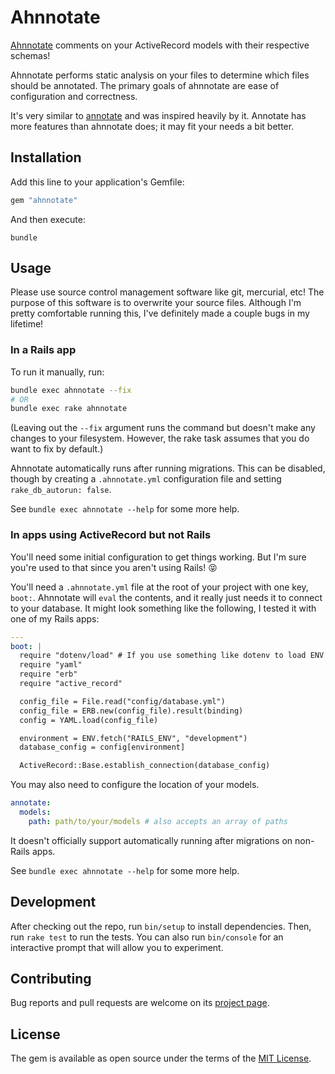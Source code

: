 # Ahnnotate

[Ahnnotate][rubygem] comments on your ActiveRecord models with their respective
schemas!

Ahnnotate performs static analysis on your files to determine which files
should be annotated. The primary goals of ahnnotate are ease of configuration
and correctness.

It's very similar to [annotate][annotate] and was inspired heavily by it.
Annotate has more features than ahnnotate does; it may fit your needs a bit
better.


## Installation

Add this line to your application's Gemfile:

```ruby
gem "ahnnotate"
```

And then execute:

```
bundle
```


## Usage

Please use source control management software like git, mercurial, etc! The
purpose of this software is to overwrite your source files. Although I'm pretty
comfortable running this, I've definitely made a couple bugs in my lifetime!


### In a Rails app

To run it manually, run:

```bash
bundle exec ahnnotate --fix
# OR
bundle exec rake ahnnotate
```

(Leaving out the `--fix` argument runs the command but doesn't make any changes
to your filesystem. However, the rake task assumes that you do want to fix by
default.)

Ahnnotate automatically runs after running migrations. This can be disabled,
though by creating a `.ahnnotate.yml` configuration file and setting
`rake_db_autorun: false`.

See `bundle exec ahnnotate --help` for some more help.


### In apps using ActiveRecord but not Rails

You'll need some initial configuration to get things working. But I'm sure
you're used to that since you aren't using Rails! 😝

You'll need a `.ahnnotate.yml` file at the root of your project with one key,
`boot:`. Ahnnotate will `eval` the contents, and it really just needs it to
connect to your database. It might look something like the following, I tested
it with one of my Rails apps:

```yaml
---
boot: |
  require "dotenv/load" # If you use something like dotenv to load ENV variables
  require "yaml"
  require "erb"
  require "active_record"

  config_file = File.read("config/database.yml")
  config_file = ERB.new(config_file).result(binding)
  config = YAML.load(config_file)

  environment = ENV.fetch("RAILS_ENV", "development")
  database_config = config[environment]

  ActiveRecord::Base.establish_connection(database_config)
```

You may also need to configure the location of your models.

```yaml
annotate:
  models:
    path: path/to/your/models # also accepts an array of paths
```

It doesn't officially support automatically running after migrations on
non-Rails apps.

See `bundle exec ahnnotate --help` for some more help.


## Development

After checking out the repo, run `bin/setup` to install dependencies. Then, run
`rake test` to run the tests. You can also run `bin/console` for an interactive
prompt that will allow you to experiment.


## Contributing

Bug reports and pull requests are welcome on its [project page][github].


## License

The gem is available as open source under the terms of the [MIT License][mit].


[annotate]: https://github.com/ctran/annotate_models
[github]: https://github.com/zachahn/ahnnotate
[mit]: https://opensource.org/licenses/MIT
[rubygem]: https://rubygems.org/gems/ahnnotate
